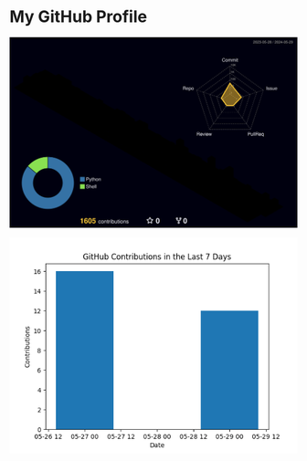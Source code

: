 # My GitHub Profile

![Pretty Contributions](./profile-3d-contrib/profile-night-rainbow.svg)

<!-- START CONTRIBUTIONS -->

![Contributions](contributions.png)
